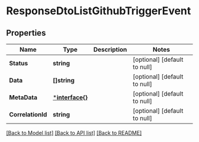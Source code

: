 # ResponseDtoListGithubTriggerEvent

## Properties
Name | Type | Description | Notes
------------ | ------------- | ------------- | -------------
**Status** | **string** |  | [optional] [default to null]
**Data** | **[]string** |  | [optional] [default to null]
**MetaData** | [***interface{}**](interface{}.md) |  | [optional] [default to null]
**CorrelationId** | **string** |  | [optional] [default to null]

[[Back to Model list]](../README.md#documentation-for-models) [[Back to API list]](../README.md#documentation-for-api-endpoints) [[Back to README]](../README.md)

